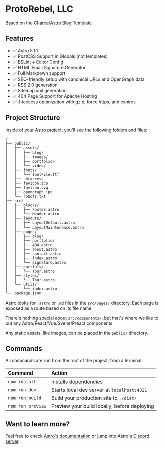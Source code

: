 # ProtoRebel, LLC

Based on the [Charca/Astro Blog Template](https://github.com/Charca/astro-blog-template)

## Features

- ✅ Astro 5.1.1
- ✅ PostCSS Support in Globals (not templates)
- ✅ ESLint + Editor Config
- ✅ HTML Email Signature Generator
- ✅ Full Markdown support
- ✅ SEO-friendly setup with canonical URLs and OpenGraph data
- ✅ RSS 2.0 generation
- ✅ Sitemap.xml generation
- ✅ 404 Page Support for Apache Hosting
- ✅ .htaccess optimization with gzip, force https, and expires

## Project Structure

Inside of your Astro project, you'll see the following folders and files:

```
/
├── public/
│   ├── assets/
│   │   ├── blog/
│   │   ├── images/
│   │   ├── portfolio/
│   │   └── video/
│   ├── fonts/
│   │   └── fontFile.ttf
│   ├── .htaccess
│   ├── favicon.ico
│   ├── favicon.svg
│   ├── opengraph.jpg
│   └── robots.txt
├── src/
│   ├── blocks/
│   │   ├── Footer.astro
│   │   └── Header.astro
│   ├── layouts/
│   │   ├── LayoutDefault.astro
│   │   └── LayoutMaintenance.astro
│   ├── pages/
│   │   ├── blog/
│   │   ├── portfolio/
│   │   ├── 404.astro
│   │   ├── about.astro
│   │   ├── contact.astro
│   │   ├── index.astro
│   │   └── signature.astro
│   ├── partials/
│   │   └── Tour.astro
│   ├── styles/
│   │   └── Tour.astro
│   └── utils/
│       └── index.astro
└── package.json
```

Astro looks for `.astro` or `.md` files in the `src/pages/` directory. Each page is exposed as a route based on its file name.

There's nothing special about `src/components/`, but that's where we like to put any Astro/React/Vue/Svelte/Preact components.

Any static assets, like images, can be placed in the `public/` directory.

## Commands

All commands are run from the root of the project, from a terminal:

| Command           | Action                                       |
| :---------------- |:---------------------------------------------|
| `npm install`     | Installs dependencies                        |
| `npm run dev`     | Starts local dev server at `localhost:4321`  |
| `npm run build`   | Build your production site to `./dist/`      |
| `npm run preview` | Preview your build locally, before deploying |

## Want to learn more?

Feel free to check [Astro's documentation](https://github.com/withastro/astro) or jump into Astro's [Discord server](https://astro.build/chat).
